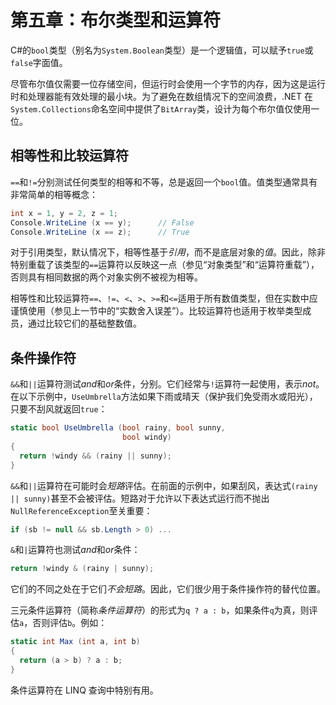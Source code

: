 # 第五章：布尔类型和运算符

C#的`bool`类型（别名为`System.Boolean`类型）是一个逻辑值，可以赋予`true`或`false`字面值。

尽管布尔值仅需要一位存储空间，但运行时会使用一个字节的内存，因为这是运行时和处理器能有效处理的最小块。为了避免在数组情况下的空间浪费，.NET 在`System.Collections`命名空间中提供了`BitArray`类，设计为每个布尔值仅使用一位。

## 相等性和比较运算符

`==`和`!=`分别测试任何类型的相等和不等，总是返回一个`bool`值。值类型通常具有非常简单的相等概念：

```cs
int x = 1, y = 2, z = 1;
Console.WriteLine (x == y);      // False
Console.WriteLine (x == z);      // True
```

对于引用类型，默认情况下，相等性基于*引用*，而不是底层对象的*值*。因此，除非特别重载了该类型的`==`运算符以反映这一点（参见“对象类型”和“运算符重载”），否则具有相同数据的两个对象实例不被视为相等。

相等性和比较运算符`==`、`!=`、`<`、`>`、`>=`和`<=`适用于所有数值类型，但在实数中应谨慎使用（参见上一节中的“实数舍入误差”）。比较运算符也适用于枚举类型成员，通过比较它们的基础整数值。

## 条件操作符

`&&`和`||`运算符测试*and*和*or*条件，分别。它们经常与`!`运算符一起使用，表示*not*。在以下示例中，`UseUmbrella`方法如果下雨或晴天（保护我们免受雨水或阳光），只要不刮风就返回`true`：

```cs
static bool UseUmbrella (bool rainy, bool sunny,
                         bool windy)
{
  return !windy && (rainy || sunny);
}
```

`&&`和`||`运算符在可能时会*短路*评估。在前面的示例中，如果刮风，表达式`(rainy || sunny)`甚至不会被评估。短路对于允许以下表达式运行而不抛出`NullReferenceException`至关重要：

```cs
if (sb != null && sb.Length > 0) ...
```

`&`和`|`运算符也测试*and*和*or*条件：

```cs
return !windy & (rainy | sunny);
```

它们的不同之处在于它们*不会短路*。因此，它们很少用于条件操作符的替代位置。

三元条件运算符（简称*条件运算符*）的形式为`q ? a : b`，如果条件`q`为真，则评估`a`，否则评估`b`。例如：

```cs
static int Max (int a, int b)
{
  return (a > b) ? a : b;
}
```

条件运算符在 LINQ 查询中特别有用。

